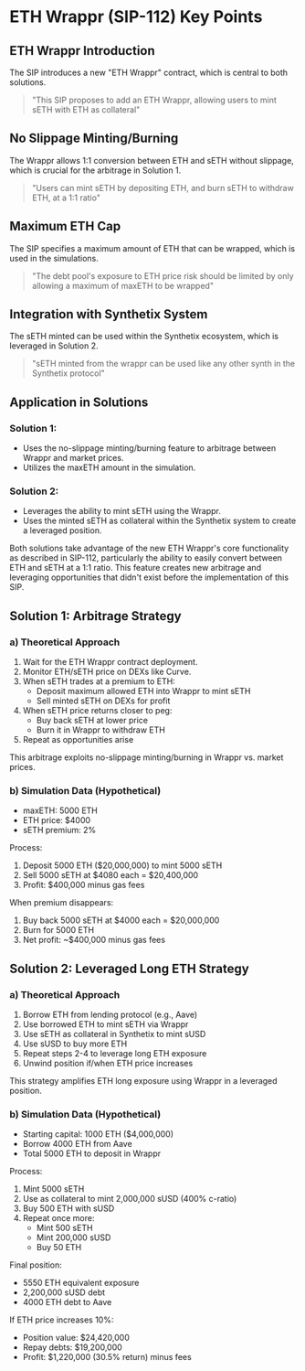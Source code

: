# ETH Wrappr (SIP-112) Key Points

## ETH Wrappr Introduction

The SIP introduces a new "ETH Wrappr" contract, which is central to both solutions.

> "This SIP proposes to add an ETH Wrappr, allowing users to mint sETH with ETH as collateral"

## No Slippage Minting/Burning

The Wrappr allows 1:1 conversion between ETH and sETH without slippage, which is crucial for the arbitrage in Solution 1.

> "Users can mint sETH by depositing ETH, and burn sETH to withdraw ETH, at a 1:1 ratio"

## Maximum ETH Cap

The SIP specifies a maximum amount of ETH that can be wrapped, which is used in the simulations.

> "The debt pool's exposure to ETH price risk should be limited by only allowing a maximum of maxETH to be wrapped"

## Integration with Synthetix System

The sETH minted can be used within the Synthetix ecosystem, which is leveraged in Solution 2.

> "sETH minted from the wrappr can be used like any other synth in the Synthetix protocol"

## Application in Solutions

### Solution 1:
- Uses the no-slippage minting/burning feature to arbitrage between Wrappr and market prices.
- Utilizes the maxETH amount in the simulation.

### Solution 2:
- Leverages the ability to mint sETH using the Wrappr.
- Uses the minted sETH as collateral within the Synthetix system to create a leveraged position.

Both solutions take advantage of the new ETH Wrappr's core functionality as described in SIP-112, particularly the ability to easily convert between ETH and sETH at a 1:1 ratio. This feature creates new arbitrage and leveraging opportunities that didn't exist before the implementation of this SIP.

## Solution 1: Arbitrage Strategy

### a) Theoretical Approach

1. Wait for the ETH Wrappr contract deployment.
2. Monitor ETH/sETH price on DEXs like Curve.
3. When sETH trades at a premium to ETH:
   - Deposit maximum allowed ETH into Wrappr to mint sETH
   - Sell minted sETH on DEXs for profit
4. When sETH price returns closer to peg:
   - Buy back sETH at lower price
   - Burn it in Wrappr to withdraw ETH
5. Repeat as opportunities arise

This arbitrage exploits no-slippage minting/burning in Wrappr vs. market prices.

### b) Simulation Data (Hypothetical)

- maxETH: 5000 ETH
- ETH price: $4000
- sETH premium: 2%

Process:
1. Deposit 5000 ETH ($20,000,000) to mint 5000 sETH
2. Sell 5000 sETH at $4080 each = $20,400,000
3. Profit: $400,000 minus gas fees

When premium disappears:
1. Buy back 5000 sETH at $4000 each = $20,000,000
2. Burn for 5000 ETH
3. Net profit: ~$400,000 minus gas fees

## Solution 2: Leveraged Long ETH Strategy

### a) Theoretical Approach

1. Borrow ETH from lending protocol (e.g., Aave)
2. Use borrowed ETH to mint sETH via Wrappr
3. Use sETH as collateral in Synthetix to mint sUSD
4. Use sUSD to buy more ETH
5. Repeat steps 2-4 to leverage long ETH exposure
6. Unwind position if/when ETH price increases

This strategy amplifies ETH long exposure using Wrappr in a leveraged position.

### b) Simulation Data (Hypothetical)

- Starting capital: 1000 ETH ($4,000,000)
- Borrow 4000 ETH from Aave
- Total 5000 ETH to deposit in Wrappr

Process:
1. Mint 5000 sETH
2. Use as collateral to mint 2,000,000 sUSD (400% c-ratio)
3. Buy 500 ETH with sUSD
4. Repeat once more:
   - Mint 500 sETH
   - Mint 200,000 sUSD
   - Buy 50 ETH

Final position:
- 5550 ETH equivalent exposure
- 2,200,000 sUSD debt
- 4000 ETH debt to Aave

If ETH price increases 10%:
- Position value: $24,420,000
- Repay debts: $19,200,000
- Profit: $1,220,000 (30.5% return) minus fees
